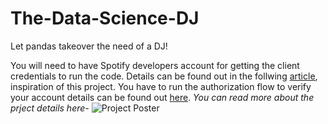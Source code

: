 # The-Data-Science-DJ
Let pandas takeover the need of a DJ! 

You will need to have Spotify developers account for getting the client credentials to run the code. 
Details can be found out in the follwing [article](https://towardsdatascience.com/can-a-data-scientist-replace-a-dj-spotify-manipulation-with-python-fbbd4a45ffd5), inspiration of this project. 
You have to run the authorization flow to verify your account details can be found out [here](https://spotipy.readthedocs.io/en/2.9.0/#authorization-code-flow).
*You can read more about the prject details here-*
![Project Poster](https://media-exp1.licdn.com/dms/image/C5622AQEBx6ZkiI6n0Q/feedshare-shrink_2048_1536/0?e=1586995200&v=beta&t=e6FKFiHOLZxe2D8kOkKIjlRZMK1QmWpqa89WwcpsrnY)
